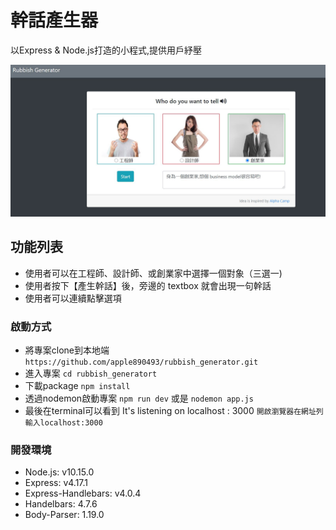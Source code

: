 # 幹話產生器
以Express & Node.js打造的小程式,提供用戶紓壓

![image](https://github.com/apple890493/rubbish_generator/blob/master/2_3A5.JPG)

## 功能列表
- 使用者可以在工程師、設計師、或創業家中選擇一個對象（三選一)
- 使用者按下【產生幹話】後，旁邊的 textbox 就會出現一句幹話
- 使用者可以連續點擊選項

### 啟動方式
- 將專案clone到本地端
  `https://github.com/apple890493/rubbish_generator.git`
- 進入專案
  `cd rubbish_generatort`
- 下載package
  `npm install`
- 透過nodemon啟動專案
  `npm run dev`
  或是
  `nodemon app.js `
- 最後在terminal可以看到 It's listening on localhost : 3000
  `開啟瀏覽器在網址列輸入localhost:3000`

### 開發環境
- Node.js: v10.15.0
- Express: v4.17.1
- Express-Handlebars: v4.0.4
- Handelbars: 4.7.6
- Body-Parser: 1.19.0
